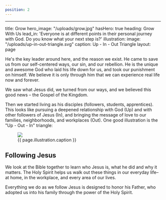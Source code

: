 ```yaml
---
position: 2
---
```


---
title: Grow
hero_image: "/uploads/grow.jpg"
hasHero: true
heading: Grow With Us
lead_in: 'Everyone is at different points in their personal journey with God. Do you
  know what your next step is?'
illustration:
  image: "/uploads/up-in-out-triangle.svg"
  caption: Up - In - Out Triangle
layout: page

He's the key leader around here, and the reason we exist. He came to save us from our self-centered ways, our sin, and our rebellion. He is the unique and awesome God who laid his life down for us, and took our punishment on himself. We believe it is only through him that we can experience real life now and forever.

We saw what Jesus did, we turned from our ways, and we believed this good news – the Gospel of the Kingdom.

Then we started living as his disciples (followers, students, apprentices). This looks like pursuing a deepened relationship with God (Up) and with other followers of Jesus (In), and bringing the message of love to our families, neighborhoods, and workplaces (Out). One good illustration is the "Up - Out - In" triangle:

<figure class="page_figure">
  <img src="{{ page.illustration.image }}" />
  <figcaption>{{ page.illustration.caption }}</figcaption>
</figure>

## Following Jesus

We look at the Bible together to learn who Jesus is, what he did and why it matters. The Holy Spirit helps us walk out these things in our everyday life–at home, in the workplace, and every area of our lives.

Everything we do as we follow Jesus is designed to honor his Father, who adopted us into his family through the power of the Holy Spirit.
